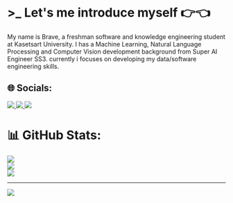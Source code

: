 # >_ Let's me introduce myself 👉👈
My name is Brave, a freshman software and knowledge engineering student at Kasetsart University. I has a Machine Learning, Natural Language Processing and Computer Vision development background from Super AI Engineer SS3. currently i focuses on developing my data/software engineering skills.

## 🌐 Socials:
<a href="https://www.kaggle.com/maewmeow">
<img src="https://img.shields.io/badge/Kaggle-035a7d?style=for-the-badge&logo=kaggle&logoColor=white">
</a>
<a href="https://web.facebook.com/profile.php?id=100028080111775">
<img src="https://img.shields.io/badge/Facebook-1877F2?style=for-the-badge&logo=facebook&logoColor=white">
</a>
<a href="https://www.linkedin.com/in/patcharawat-piyapatapeekul-94b040257/">
<img src="https://img.shields.io/badge/linkedin-%230077B5.svg?style=for-the-badge&logo=linkedin&logoColor=white">
</a>
<br>

# 📊 GitHub Stats:
![](https://github-readme-stats.vercel.app/api?username=Dogoh48&theme=flag-india&hide_border=true&include_all_commits=true&count_private=false)<br/>
![](https://github-readme-streak-stats.herokuapp.com/?user=Dogoh48&theme=flag-india&hide_border=true)<br/>
![](https://github-readme-stats.vercel.app/api/top-langs/?username=Dogoh48&theme=flag-india&hide_border=true&include_all_commits=true&count_private=false&layout=compact)

---
[![](https://visitcount.itsvg.in/api?id=Dogoh48&icon=6&color=8)](https://visitcount.itsvg.in)

<!-- Proudly created with GPRM ( https://gprm.itsvg.in ) -->
